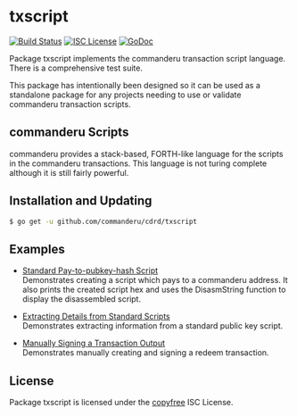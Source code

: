 txscript
========

[![Build Status](http://img.shields.io/travis/commanderu/cdrd.svg)](https://travis-ci.org/commanderu/cdrd)
[![ISC License](http://img.shields.io/badge/license-ISC-blue.svg)](http://copyfree.org)
[![GoDoc](https://img.shields.io/badge/godoc-reference-blue.svg)](http://godoc.org/github.com/commanderu/cdrd/txscript)

Package txscript implements the commanderu transaction script language.  There is
a comprehensive test suite.

This package has intentionally been designed so it can be used as a standalone
package for any projects needing to use or validate commanderu transaction scripts.

## commanderu Scripts

commanderu provides a stack-based, FORTH-like language for the scripts in
the commanderu transactions.  This language is not turing complete
although it is still fairly powerful.

## Installation and Updating

```bash
$ go get -u github.com/commanderu/cdrd/txscript
```

## Examples

* [Standard Pay-to-pubkey-hash Script](http://godoc.org/github.com/commanderu/cdrd/txscript#example-PayToAddrScript)  
  Demonstrates creating a script which pays to a commanderu address.  It also
  prints the created script hex and uses the DisasmString function to display
  the disassembled script.

* [Extracting Details from Standard Scripts](http://godoc.org/github.com/commanderu/cdrd/txscript#example-ExtractPkScriptAddrs)  
  Demonstrates extracting information from a standard public key script.

* [Manually Signing a Transaction Output](http://godoc.org/github.com/commanderu/cdrd/txscript#example-SignTxOutput)  
  Demonstrates manually creating and signing a redeem transaction.

## License

Package txscript is licensed under the [copyfree](http://copyfree.org) ISC
License.
